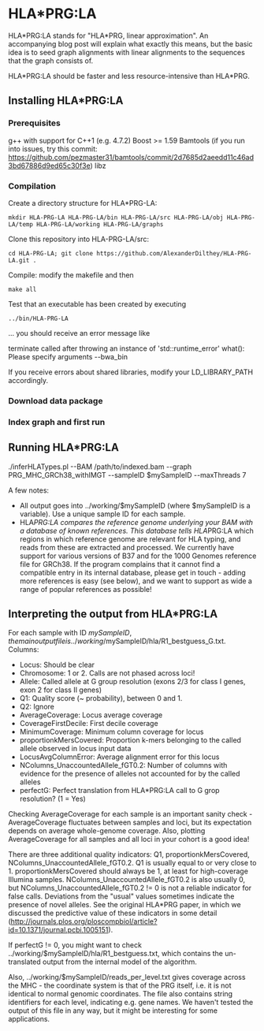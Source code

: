 # HLA*PRG:LA

HLA\*PRG:LA stands for "HLA*PRG, linear approximation". An accompanying blog post will explain what exactly this means, but the basic idea is to seed graph alignments with linear alignments to the sequences that the graph consists of.

HLA\*PRG:LA should be faster and less resource-intensive than HLA*PRG.

## Installing HLA*PRG:LA

### Prerequisites

g++ with support for C++1 (e.g. 4.7.2)
Boost >= 1.59
Bamtools (if you run into issues, try this commit: https://github.com/pezmaster31/bamtools/commit/2d7685d2aeedd11c46ad3bd67886d9ed65c30f3e)
libz

### Compilation

Create a directory structure for HLA*PRG-LA:

`mkdir HLA-PRG-LA HLA-PRG-LA/bin HLA-PRG-LA/src HLA-PRG-LA/obj HLA-PRG-LA/temp HLA-PRG-LA/working HLA-PRG-LA/graphs`

Clone this repository into HLA-PRG-LA/src:

`cd HLA-PRG-LA; git clone https://github.com/AlexanderDilthey/HLA-PRG-LA.git .`

Compile: modify the makefile and then

`make all`

Test that an executable has been created by executing

`../bin/HLA-PRG-LA`

... you should receive an error message like

terminate called after throwing an instance of 'std::runtime_error'
what():  Please specify arguments --bwa_bin

If you receive errors about shared libraries, modify your LD_LIBRARY_PATH accordingly.

### Download data package

### Index graph and first run


## Running HLA*PRG:LA

./inferHLATypes.pl --BAM /path/to/indexed.bam --graph PRG_MHC_GRCh38_withIMGT --sampleID $mySampleID --maxThreads 7

A few notes:
* All output goes into ../working/$mySampleID (where $mySampleID is a variable). Use a unique sample ID for each sample.
* HLA*PRG:LA compares the reference genome underlying your BAM with a database of known references. This database tells HLA*PRG:LA which regions in which reference genome are relevant for HLA typing, and reads from these are extracted and processed. We currently have support for various versions of B37 and for the 1000 Genomes reference file for GRCh38. If the program complains that it cannot find a compatible entry in its internal database, please get in touch - adding more references is easy (see below), and we want to support as wide a range of popular references as possible!

## Interpreting the output from HLA*PRG:LA

For each sample with ID $mySampleID, the main output file is ../working/$mySampleID/hla/R1_bestguess_G.txt. Columns:
* Locus: Should be clear
* Chromosome: 1 or 2. Calls are not phased across loci!
* Allele: Called allele at G group resolution (exons 2/3 for class I genes, exon 2 for class II genes)
* Q1: Quality score (~ probability), between 0 and 1.
* Q2: Ignore
* AverageCoverage: Locus average coverage
* CoverageFirstDecile: First decile coverage
* MinimumCoverage: Minimum column coverage for locus
* proportionkMersCovered: Proportion k-mers belonging to the called allele observed in locus input data
* LocusAvgColumnError: Average alignment error for this locus
* NColumns_UnaccountedAllele_fGT0.2: Number of columns with evidence for the presence of alleles not accounted for by the called alleles
* perfectG: Perfect translation from HLA*PRG:LA call to G grop resolution? (1 = Yes)

Checking AverageCoverage for each sample is an important sanity check - AverageCoverage fluctuates between samples and loci, but its expectation depends on average whole-genome coverage. Also, plotting AverageCoverage for all samples and all loci in your cohort is a good idea!

There are three additional quality indicators: Q1, proportionkMersCovered, NColumns_UnaccountedAllele_fGT0.2. Q1 is usually equal to or very close to 1. proportionkMersCovered should always be 1, at least for high-coverage Illumina samples. NColumns_UnaccountedAllele_fGT0.2 is also usually 0, but NColumns_UnaccountedAllele_fGT0.2 != 0 is not a reliable indicator for false calls. Deviations from the "usual" values sometimes indicate the presence of novel alleles. See the original HLA*PRG paper, in which we discussed the predictive value of these indicators in some detail (http://journals.plos.org/ploscompbiol/article?id=10.1371/journal.pcbi.1005151).

If perfectG != 0, you might want to check ../working/$mySampleID/hla/R1_bestguess.txt, which contains the un-translated output from the internal model of the algorithm.

Also, ../working/$mySampleID/reads_per_level.txt gives coverage across the MHC - the coordinate system is that of the PRG itself, i.e. it is not identical to normal genomic coordinates. The file also contains string identifiers for each level, indicating e.g. gene names. We haven't tested the output of this file in any way, but it might be interesting for some applications.

